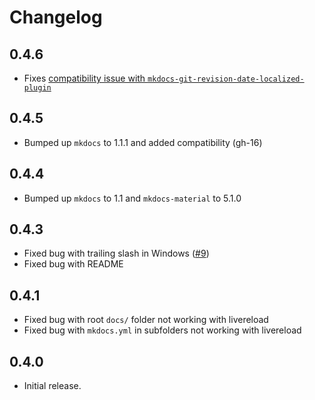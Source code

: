 # Changelog

## 0.4.6

- Fixes [compatibility issue with `mkdocs-git-revision-date-localized-plugin`](https://github.com/spotify/mkdocs-monorepo-plugin/issues/12)

## 0.4.5

- Bumped up `mkdocs` to 1.1.1 and added compatibility (gh-16)

## 0.4.4

- Bumped up `mkdocs` to 1.1 and `mkdocs-material` to 5.1.0

## 0.4.3

- Fixed bug with trailing slash in Windows ([#9](https://github.com/spotify/mkdocs-monorepo-plugin/pull/9))
- Fixed bug with README

## 0.4.1

- Fixed bug with root `docs/` folder not working with livereload
- Fixed bug with `mkdocs.yml` in subfolders not working with livereload

## 0.4.0

- Initial release.
